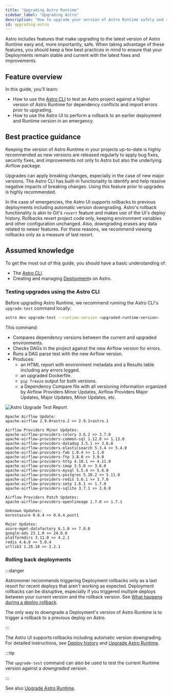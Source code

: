 ```yaml
---
title: "Upgrading Astro Runtime"
sidebar_label: "Upgrading Astro"
description: "How to upgrade your version of Astro Runtime safely and rollback if necessary."
id: upgrading-astro
---
```


Astro includes features that make upgrading to the latest version of Astro Runtime easy and, more importantly, safe. When taking advantage of these features, you should keep a few best practices in mind to ensure that your Deployments remain stable and current with the latest fixes and improvements.

## Feature overview

In this guide, you'll learn:

- How to use the [Astro CLI](https://docs.astronomer.io/cli/overview.md) to test an Astro project against a higher version of Astro Runtime for dependency conflicts and import errors prior to upgrading. 
- How to use the Astro UI to perform a rollback to an earlier deployment and Runtime version in an emergency.

## Best practice guidance

Keeping the version of Astro Runtime in your projects up-to-date is highly recommended as new versions are released regularly to apply bug fixes, security fixes, and improvements not only to Astro but also the underlying Airflow package.

Upgrades can apply breaking changes, especially in the case of new major versions. The Astro CLI has built-in functionality to identify and help resolve negative impacts of breaking changes. Using this feature prior to upgrades is highly recommended.

In the case of emergencies, the Astro UI supports rollbacks to previous deployments including automatic version downgrading. Astro's rollback functionality is akin to Git's `revert` feature and makes use of the UI's deploy history. Rollbacks revert project code only, keeping environment variables and other configuration unchanged. Also, downgrading erases any data related to newer features. For these reasons, we recommend viewing rollbacks only as a measure of last resort. 

## Assumed knowledge

To get the most out of this guide, you should have a basic understanding of:

- The [Astro CLI](https://docs.astronomer.io/cli/overview.md).
- Creating and managing [Deployment](https://docs.astronomer.io/astro/create-deployment)s on Astro.

### Testing upgrades using the Astro CLI

Before upgrading Astro Runtime, we recommend running the Astro CLI's `upgrade-test` command locally:

```bash
astro dev upgrade-test --runtime-version <upgraded-runtime-version>
```

This command: 

- Compares dependency versions between the current and upgraded environments.
- Checks DAGs in the project against the new Airflow version for errors.
- Runs a DAG parse test with the new Airflow version.
- Produces:
	- an HTML report with environment metadata and a Results table including any errors logged.
	- an upgraded Dockerfile.
	- `pip freeze` output for both versions.
	- a Dependency Compare file with all versioning information organized by Airflow Providers Minor Updates, Airflow Providers Major Updates, Major Updates, Minor Updates, etc. 

![Astro Upgrade Test Report](/img/guides/astro-upgrade_test_report.png)

```text
Apache Airflow Update:
apache-airflow 2.9.0+astro.2 >> 2.9.1+astro.1

Airflow Providers Minor Updates:
apache-airflow-providers-celery 3.6.2 >> 3.7.0
apache-airflow-providers-common-sql 1.12.0 >> 1.13.0
apache-airflow-providers-datadog 3.5.1 >> 3.6.0
apache-airflow-providers-elasticsearch 5.3.4 >> 5.4.0
apache-airflow-providers-fab 1.0.4 >> 1.1.0
apache-airflow-providers-ftp 3.8.0 >> 3.9.0
apache-airflow-providers-http 4.10.1 >> 4.11.0
apache-airflow-providers-imap 3.5.0 >> 3.6.0
apache-airflow-providers-mysql 5.5.4 >> 5.6.0
apache-airflow-providers-postgres 5.10.2 >> 5.11.0
apache-airflow-providers-redis 3.6.1 >> 3.7.0
apache-airflow-providers-smtp 1.6.1 >> 1.7.0
apache-airflow-providers-sqlite 3.7.1 >> 3.8.0

Airflow Providers Patch Updates:
apache-airflow-providers-openlineage 1.7.0 >> 1.7.1

Unknown Updates:
msrestazure 0.6.4 >> 0.6.4.post1

Major Updates:
azure-mgmt-datafactory 6.1.0 >> 7.0.0
google-ads 23.1.0 >> 24.0.0
platformdirs 3.11.0 >> 4.2.1
redis 4.6.0 >> 5.0.4
urllib3 1.26.18 >> 2.2.1
```

### Rolling back deployments

:::danger

Astronomer recommends triggering Deployment rollbacks only as a last resort for recent deploys that aren't working as expected. Deployment rollbacks can be disruptive, especially if you triggered multiple deploys between your current version and the rollback version. See [What happens during a deploy rollback](https://docs.astronomer.io/astro/upgrade-runtime#step-3-optional-run-upgrade-tests-with-the-astro-cli:~:text=What%20happens%20during%20a%20deploy%20rollback).

The only way to downgrade a Deployment's version of Astro Runtime is to trigger a rollback to a previous deploy on Astro.

:::

The Astro UI supports rollbacks including automatic version downgrading. For detailed instructions, see [Deploy history](https://docs.astronomer.io/astro/deploy-history#roll-back-to-a-past-deploy) and [Upgrade Astro Runtime](https://docs.astronomer.io/astro/upgrade-runtime#step-7-deploy-to-astronomer).

:::tip

The `upgrade-test` command can also be used to test the current Runtime version against a _downgraded_ version.

:::

See also [Upgrade Astro Runtime](https://docs.astronomer.io/astro/upgrade-runtime#step-3-optional-run-upgrade-tests-with-the-astro-cli).
